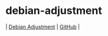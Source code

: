 
# debian-adjustment

| [Debian Adjustment](https://samwhelp.github.io/debian-adjustment/) | [GitHub](https://github.com/samwhelp/debian-adjustment) |
